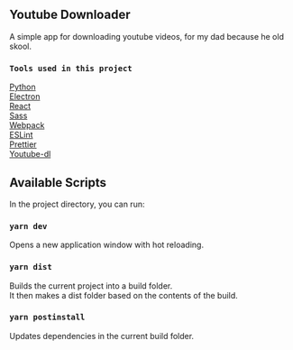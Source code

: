 ## Youtube Downloader

A simple app for downloading youtube videos, for my dad because he old skool.<br>

### `Tools used in this project`

[Python](https://www.python.org/)<br>
[Electron](https://electronjs.org/)<br>
[React](https://reactjs.org/)<br>
[Sass](https://sass-lang.com)<br>
[Webpack](https://webpack.js.org/)<br>
[ESLint](https://eslint.org/)<br>
[Prettier](https://prettier.io/)<br>
[Youtube-dl](https://github.com/ytdl-org/youtube-dl)

## Available Scripts

In the project directory, you can run:

### `yarn dev`

Opens a new application window with hot reloading.

### `yarn dist`

Builds the current project into a build folder.<br>
It then makes a dist folder based on the contents of the build.<br>

### `yarn postinstall`

Updates dependencies in the current build folder.<br>
